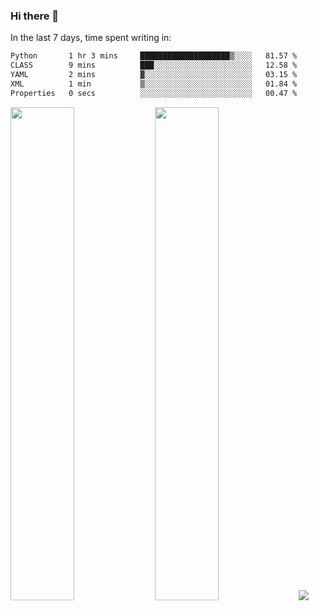 ### Hi there 👋

In the last 7 days, time spent writing in:

<!--START_SECTION:waka-->

```txt
Python       1 hr 3 mins     ████████████████████▒░░░░   81.57 %
CLASS        9 mins          ███░░░░░░░░░░░░░░░░░░░░░░   12.58 %
YAML         2 mins          ▓░░░░░░░░░░░░░░░░░░░░░░░░   03.15 %
XML          1 min           ▒░░░░░░░░░░░░░░░░░░░░░░░░   01.84 %
Properties   0 secs          ░░░░░░░░░░░░░░░░░░░░░░░░░   00.47 %
```

<!--END_SECTION:waka-->

<img src="https://wakatime.com/share/@jimtje/5d0c92de-08f8-4a72-8f2f-6a9693d1e318.svg" width=45% height=45%> <img src="https://wakatime.com/share/@jimtje/501498ae-bda5-4da7-a89d-b40bcdd5556d.svg" width=45% height=45%>
![](https://hit.yhype.me/github/profile?user_id=43537315)
